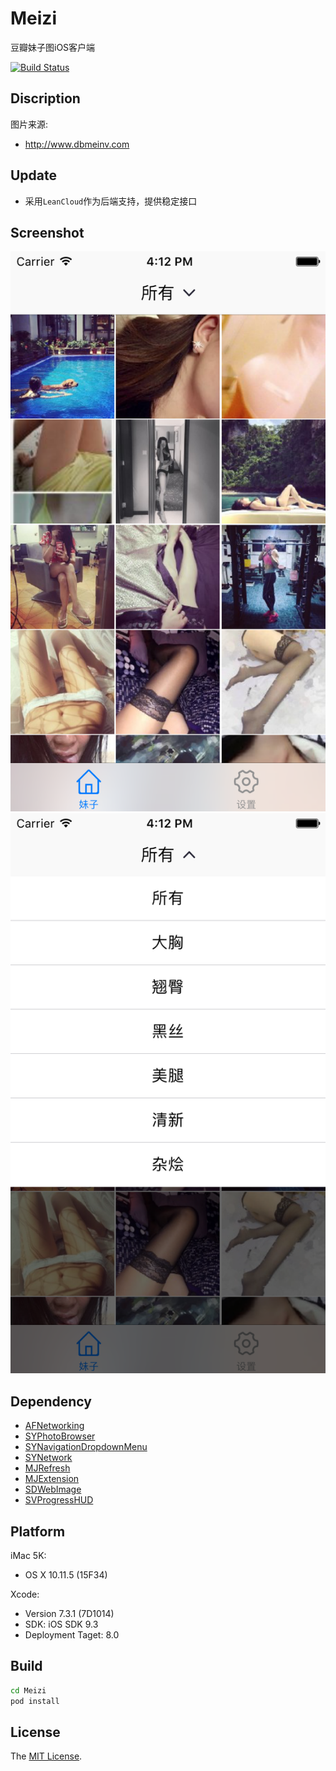 # Meizi

豆瓣妹子图iOS客户端

[![Build Status](https://travis-ci.org/Sunnyyoung/Meizi.svg?branch=master)](https://travis-ci.org/Sunnyyoung/Meizi)

## Discription

图片来源:

- http://www.dbmeinv.com

## Update

- 采用`LeanCloud`作为后端支持，提供稳定接口

## Screenshot

![](Screenshots/One.png)
![](Screenshots/Two.png)

## Dependency

- [AFNetworking](https://github.com/AFNetworking/AFNetworking)
- [SYPhotoBrowser](https://github.com/Sunnyyoung/SYPhotoBrowser)
- [SYNavigationDropdownMenu](https://github.com/Sunnyyoung/SYNavigationDropdownMenu)
- [SYNetwork](https://github.com/Sunnyyoung/SYNetwork)
- [MJRefresh](https://github.com/CoderMJLee/MJRefresh)
- [MJExtension](https://github.com/CoderMJLee/MJExtension)
- [SDWebImage](https://github.com/rs/SDWebImage)
- [SVProgressHUD](https://github.com/TransitApp/SVProgressHUD)

## Platform

iMac 5K:

- OS X 10.11.5 (15F34)

Xcode:

- Version 7.3.1 (7D1014)
- SDK: iOS SDK 9.3
- Deployment Taget: 8.0

## Build

```bash
cd Meizi
pod install
```

## License
The [MIT License](LICENSE).
